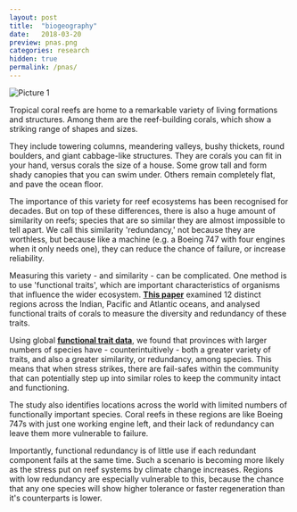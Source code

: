 ```yaml
---
layout: post
title:  "biogeography"
date:   2018-03-20
preview: pnas.png
categories: research
hidden: true
permalink: /pnas/
---
```


![Picture 1]({{site.baseurl}}/imagesR/pnas.JPG?auto=yes)

Tropical coral reefs are home to a remarkable variety of living formations and structures. Among them are the reef-building corals, which show a striking range of shapes and sizes.  

They include towering columns, meandering valleys, bushy thickets, round boulders, and giant cabbage-like structures. They are corals you can fit in your hand, versus corals the size of a house. Some grow tall and form shady canopies that you can swim under. Others remain completely flat, and pave the ocean floor.

The importance of this variety for reef ecosystems has been recognised for decades. But on top of these differences, there is also a huge amount of similarity on reefs; species that are so similar they are almost impossible to tell apart. We call this similarity 'redundancy,' not because they are worthless, but because like a machine (e.g. a Boeing 747 with four engines when it only needs one), they can reduce the chance of failure, or increase reliability.

Measuring this variety - and similarity - can be complicated. One method is to use 'functional traits', which are important characteristics of organisms that influence the wider ecosystem. [**This paper**](https://www.pnas.org/content/115/12/3084.short) examined 12 distinct regions across the Indian, Pacific and Atlantic oceans, and analysed functional traits of corals to measure the diversity and redundancy of these traits.

Using global [**functional trait data**](https://research.jcu.edu.au/researchdata/default/detail/2d343a3dc21a6a25831f3fbaa508efa7/), we found that provinces with larger numbers of species have - counterintuitively - both a greater variety of traits, and also a greater similarity, or redundancy, among species. This means that when stress strikes, there are fail-safes within the community that can potentially step up into similar roles to keep the community intact and functioning.

The study also identifies locations across the world with limited numbers of functionally important species. Coral reefs in these regions are like Boeing 747s with just one working engine left, and their lack of redundancy can leave them more vulnerable to failure.

Importantly, functional redundancy is of little use if each redundant component fails at the same time. Such a scenario is becoming more likely as the stress put on reef systems by climate change increases. Regions with low redundancy are especially vulnerable to this, because the chance that any one species will show higher tolerance or faster regeneration than it's counterparts is lower.
